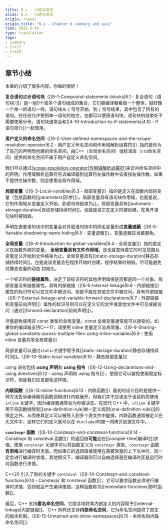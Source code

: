 ```yaml
---
title: 6.x - 小结与测试
alias: 6.x - 小结与测试
origin: /none/
origin_title: "6.x — Chapter 6 summary and quiz"
time: 2022-3-29
type: translation
tags:
- summary
- C++17
- C++20
---
```


## 章节小结

本章的介绍了很多内容。你做的很好！

**复合语句**或者**语句块**（[[6-1-Compound-statements-blocks|6.1 - 复合语句（语句块）]]）是一组0个或多个语句组成的集合，它们被编译器看做一个整体，就好像一个单一的语句一样。语句块从 `{` 符号开始，到 `}` 符号结束，其中包含了所有的语句。在任何允许使用单一语句的地方，也都可以使用语句块。语句块的结束处不需要使用分号。语句块通常会和[[4-10-Introduction-to-if-statements|4.10 - if 语句简介]]一起使用。

**用户定义的命名空间**（[[6-2-User-defined-namespaces-and-the-scope-resolution-operator|6.2 - 用户定义命名空间和作用域解析运算符]]）指的是你为了自己的声明而创建的命名空间。由C++（全局命名空间）或标准库（`std`命名空间）提供的命名空间不属于用户自定义命名空间。

我们可以通过[[scope-resolution-operator|作用域解析运算符]](`::`)来访问命名空间中的声明。作用域解析运算符告诉编译器到运算符左操作数中去查找右操作数。如果不提供左操作数，则会使用全局作用域。

**局部变量**（[[6-3-Local-variables|6.3 - 局部变量]]）指的是定义在函数内部的变量（包括函数的[[parameters|形参]]）。局部变量具有语句块作用域，也就是说，它的作用域从变量定义开始，到语句块结束为止。局部变量具有[[automatic-storage-duration|自动存储持续时间]]，也就是说它在定义时被创建，在离开语句块时被销毁。

声明在嵌套语句块中的变量会对外层语句块中的同名变量形成**变量遮蔽**（[[6-5-Variable-shadowing-name-hiding|6.5 - 变量遮蔽]]）。变量遮蔽应当被避免。

**全局变量**（[[6-4-Introduction-to-global-variables|6.4 - 全局变量]]）指的是定义在函数外部的变量。 **全局变量具有文件作用域**，这也就意味着它的可见范围从变量定义开始到文件结束为止。全局变量具有[[static-storage-duration|静态存储持续时间]]，也是说该变量会在程序开始时创建，程序结束时销毁。尽可能避免对静态变量的动态 初始化。

一个标识符的**链接属性**，决定了该标识符的其他声明值得是否都是同一个对象。局部变量没有链接属性。具有内部链接（[[6-6-Internal-linkage|6.6 - 内部链接]]）属性的标识符可以在文件中被访问，但是不能在其他文件中被访问。具有外部链接（[[6-7-External-linkage-and-variable-forward-declarations|6.7 - 外部链接和变量前向声明]]）属性的标识符则可以在定义它的文件或其他文件中可见或被访问（通过[[forward-declaration|前向声明]]）。

尽量避免使用非 const 类型的全局变量。const 全局变量通常是可以接受的。如果你的编译器支持C++17，请使用 inline 变量定义全局常量。（[[6-9-Sharing-global-constants-across-multiple-files-using-inline-variables|6.9 - 使用 inline 变量共享全局常量]]）

局部变量可以通过`static`关键字赋予其[[static-storage-duration|静态存储持续时间]]。（[[6-10-Static-local-variables|6.10 - 静态局部变量]]）

using 语句包括 **using 声明**和 **using 指令**（[[6-12-Using-declarations-and-using directives|6.12 - using 声明和 using 指令]]），使用它可以避免使用限定标识符，但是我们应该避免这样做。

**内联函数**（[[6-13-Inline-functions|6.13 - 内联函数]]）最初的设计目的是提供一种方法告诉编译器将函数调用进行内联展开，但我们并不应该出于该目的而使用 `inline` 关键字，因为编译器通常会为你做决定。在现代 C++ 中，`inline` 关键字用于将函数排除到[[one-definition-rule|单一定义规则(one-definition-rule)]]的限定之外，从而使其定义可以被导入到多个源文件中能够。内联函数通常被定义在头文件中，这样它们的定义就可以在 `#included`时被一同拷贝到源文件中。

**`constexpr` 函数**（[[6-14-Constexpr-and-consteval-functions|6.14 - Constexpr 和 consteval 函数]]）的返回值**可能**会在[[compile-time|编译时]]求值。使用 `constexpr` 关键字可以将函数定义为 `constexpr` 类型。`constexpr` 函数**有资格**进行编译时求值，而如果它的返回值被使用在需要常量的上下文中时，则一定会进行编译时求值。其他情况下，编译器则可以自由选择是在编译时还是运行时对函数进行求值。


C++20 引入了新的关键字 `consteval`（[[6-14-Constexpr-and-consteval-functions|6.14 - Constexpr 和 consteval 函数]]），它可以要求函数必须进行编译时求值，否则就会产生编译报错。这种函数称为[[immediate-functions|即时函数]]。

最后，C++ 支持**匿名命名空间**，它隐含地将其内部定义的内容赋予[[internal-linkage|内部链接]]。 C++ 同样还支持**内联命名空间**，它为命名空间提供了原生的版本机制。（[[6-15-Unnamed-and-inline-namespaces|6.15 - 未命名和内联命名空间]]）